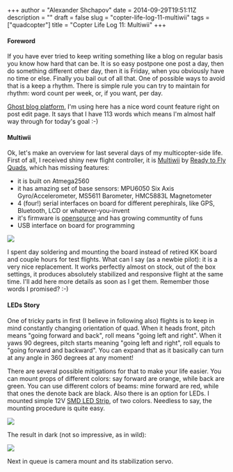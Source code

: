 +++
author = "Alexander Shchapov"
date = 2014-09-29T19:51:11Z
description = ""
draft = false
slug = "copter-life-log-11-multiwii"
tags = ["quadcopter"]
title = "Copter Life Log 11: Multiwii"
+++

#### Foreword

If you have ever tried to keep writing something like a blog on regular basis you know how hard that can be. It is so easy postpone one post a day, then do something different other day, then it is Friday, when you obviously have no time or else. Finally you bail out of all that. One of possible ways to avoid that is a keep a rhythm. There is simple rule you can try to maintain for rhythm: word count per week, or, if you want, per day.

[Ghost blog platform](https://github.com/TryGhost/Ghost), I'm using here has a nice word count feature right on post edit page. It says that I have 113 words which means I'm almost half way through for today's goal :-)

#### Multiwii

Ok, let's make an overview for last several days of my multicopter-side life. First of all, I received shiny new flight controller, it is [Multiwii](http://www.multiwii.com/) by [Ready to Fly Quads](http://witespyquad.gostorego.com/), which has missing features:

* it is built on Atmega2560
* it has amazing set of base sensors: MPU6050 Six Axis Gyro/Accelerometer, MS5611 Barometer, HMC5883L Magnetometer
* 4 (four!) serial interfaces on board for different perephirals, like GPS, Bluetooth, LCD or whatever-you-invent
* it's firmware is [opensource](https://code.google.com/p/multiwii/) and has growing communtity of funs
* USB interface on board for programming

![](/img/2014/Sep/2014-09-27-13-25-59.jpg)

I spent day soldering and mounting the board instead of retired KK board and couple hours for test flights. What can I say (as a newbie pilot): it is a very nice replacement. It works perfectly almost on stock, out of the box settings, it produces absolutely stabilized and responsive flight at the same time. I'll add here more details as soon as I get them. Remember those words I promised? :-)

#### LEDs Story

One of tricky parts in first (I believe in following also) flights is to keep in mind constantly changing orientation of quad. When it heads front, pitch means "going forward and back", roll means "going left and right". When it yaws 90 degrees, pitch starts meaning "going left and right", roll equals to "going forward and backward". You can expand that as it basically can turn at any angle in 360 degrees at any moment!

There are several possible mitigations for that to make your life easier. You can mount props of different colors: say forward are orange, while back are green. You can use different colors of beams: mine forward are red, while that ones the denote back are black. Also there is an option for LEDs. I mounted simple 12V [SMD LED Strip](http://www.ebay.com/itm/5M-5050-RGB-SMD-LED-Waterproof-Flexible-Strip-300-LEDs-44-Key-IR-Remote-/180992529478), of two colors. Needless to say, the mounting procedure is quite easy.

![](/img/2014/Sep/2014-09-20-17-57-22.jpg)

The result in dark (not so impressive, as in wild):

![](/img/2014/Sep/2014-09-29-22-46-00.jpg)

Next in queue is camera mount and its stabilization servo.
